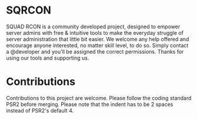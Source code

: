 # SQRCON

SQUAD RCON is a community developed project, designed to empower server admins with free & intuitive tools to make the everyday struggle of server administration that little bit easier. We welcome any help offered and encourage anyone interested, no matter skill level, to do so. Simply contact a @developer and you'll be assigned the correct permissions. Thanks for using our tools and supporting us.

# Contributions

Contributions to this project are welcome. Please follow the coding standard PSR2 before merging. Please note that the indent has to be 2 spaces instead of PSR2's default 4.
